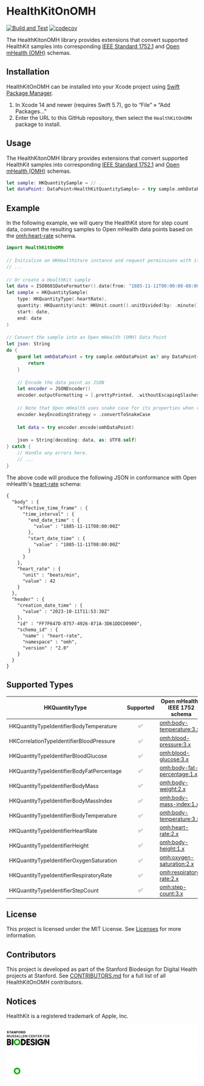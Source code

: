 <!--
                  
This source file is part of the HealthKitOnFHIR open source project

SPDX-FileCopyrightText: 2022 Stanford University and the project authors (see CONTRIBUTORS.md)

SPDX-License-Identifier: MIT
             
-->

# HealthKitOnOMH

[![Build and Test](https://github.com/StanfordBDHG/HealthKitOnOMH/actions/workflows/build-and-test.yml/badge.svg)](https://github.com/StanfordBDHG/HealthKitOnOMH/actions/workflows/build-and-test.yml)
[![codecov](https://codecov.io/gh/StanfordBDHG/HealthKitOnOMH/branch/main/graph/badge.svg?token=17BMMYE3AC)](https://codecov.io/gh/StanfordBDHG/HealthKitOnOMH)


The HealthKitonOMH library provides extensions that convert supported HealthKit samples into corresponding [IEEE Standard 1752.1](https://opensource.ieee.org/omh/1752) and [Open mHealth (OMH)](https://www.openmhealth.org/documentation/#/overview/get-started) schemas.


## Installation
HealthKitOnOMH can be installed into your Xcode project using [Swift Package Manager](https://github.com/apple/swift-package-manager).

1. In Xcode 14 and newer (requires Swift 5.7), go to “File” » “Add Packages...”
2. Enter the URL to this GitHub repository, then select the `HealthKitOnOMH` package to install.

## Usage

The HealthKitonOMH library provides extensions that convert supported HealthKit samples into corresponding [IEEE Standard 1752.1](https://opensource.ieee.org/omh/1752) and [Open mHealth (OMH)](https://www.openmhealth.org/documentation/#/overview/get-started) schemas.

```swift
let sample: HKQuantitySample = // ...
let dataPoint: DataPoint<HealthKitQuantitySample> = try sample.omhDataPoint
```

## Example

In the following example, we will query the HealthKit store for step count data, convert the resulting samples to Open mHealth data points based on the [omh:heart-rate](https://www.openmhealth.org/documentation/#/schema-docs/schema-library/schemas/omh_heart-rate) schema.

```swift
import HealthKitOnOMH

// Initialize an HKHealthStore instance and request permissions with it
// ...

// Or create a HealthKit sample
let date = ISO8601DateFormatter().date(from: "1885-11-11T00:00:00-08:00") ?? .now
let sample = HKQuantitySample(
    type: HKQuantityType(.heartRate),
    quantity: HKQuantity(unit: HKUnit.count().unitDivided(by: .minute()), doubleValue: 42.0),
    start: date,
    end: date
)

// Convert the sample into an Open mHealth (OMH) Data Point
let json: String
do {
    guard let omhDataPoint = try sample.omhDataPoint as? any DataPoint<HeartRate> else {
        return
    }
            
    // Encode the data point as JSON
    let encoder = JSONEncoder()
    encoder.outputFormatting = [.prettyPrinted, .withoutEscapingSlashes, .sortedKeys]
    
    // Note that Open mHealth uses snake case for its properties when represented in JSON
    encoder.keyEncodingStrategy = .convertToSnakeCase
            
    let data = try encoder.encode(omhDataPoint)
            
    json = String(decoding: data, as: UTF8.self)
} catch {
    // Handle any errors here.
    // ...
}
```

The above code will produce the following JSON in conformance with Open mHealth's [heart-rate](https://www.openmhealth.org/documentation/#/schema-docs/schema-library/schemas/omh_heart-rate) schema:

```
{
  "body" : {
    "effective_time_frame" : {
      "time_interval" : {
        "end_date_time" : {
          "value" : "1885-11-11T08:00:00Z"
        },
        "start_date_time" : {
          "value" : "1885-11-11T08:00:00Z"
        }
      }
    },
    "heart_rate" : {
      "unit" : "beats/min",
      "value" : 42
    }
  },
  "header" : {
    "creation_date_time" : {
      "value" : "2023-10-11T11:53:30Z"
    },
    "id" : "FF7F647D-8757-4926-871A-3D61DDCD0900",
    "schema_id" : {
      "name" : "heart-rate",
      "namespace" : "omh",
      "version" : "2.0"
    }
  }
}
```

## Supported Types

|HKQuantityType|Supported|Open mHealth / IEEE 1752 schema|
|-------------|:---------:|-------------|
| HKQuantityTypeIdentifierBodyTemperature | :white_check_mark: | [omh:body-temperature:3.x](http://www.openmhealth.org/documentation/#/schema-docs/schema-library/schemas/omh_body-temperature) |
| HKCorrelationTypeIdentifierBloodPressure | :white_check_mark: | [omh:blood-pressure:3.x](http://www.openmhealth.org/documentation/#/schema-docs/schema-library/schemas/omh_blood-pressure) |
| HKQuantityTypeIdentifierBloodGlucose | :white_check_mark: | [omh:blood-glucose:3.x](http://www.openmhealth.org/documentation/#/schema-docs/schema-library/schemas/omh_blood-glucose) |
| HKQuantityTypeIdentifierBodyFatPercentage | :white_check_mark: | [omh:body-fat-percentage:1.x](http://www.openmhealth.org/documentation/#/schema-docs/schema-library/schemas/omh_body-fat-percentage) |
| HKQuantityTypeIdentifierBodyMass | :white_check_mark: | [omh:body-weight:2.x](http://www.openmhealth.org/documentation/#/schema-docs/schema-library/schemas/omh_body-weight) |
| HKQuantityTypeIdentifierBodyMassIndex | :white_check_mark: | [omh:body-mass-index:1.x](http://www.openmhealth.org/documentation/#/schema-docs/schema-library/schemas/omh_body-mass-index) |
| HKQuantityTypeIdentifierBodyTemperature | :white_check_mark: | [omh:body-temperature:3.x](http://www.openmhealth.org/documentation/#/schema-docs/schema-library/schemas/omh_body-temperature) |
| HKQuantityTypeIdentifierHeartRate | :white_check_mark: | [omh:heart-rate:2.x](http://www.openmhealth.org/documentation/#/schema-docs/schema-library/schemas/omh_heart-rate) |
| HKQuantityTypeIdentifierHeight | :white_check_mark: | [omh:body-height:1.x](http://www.openmhealth.org/documentation/#/schema-docs/schema-library/schemas/omh_body-height) |
| HKQuantityTypeIdentifierOxygenSaturation | :white_check_mark: | [omh:oxygen-saturation:2.x](http://www.openmhealth.org/documentation/#/schema-docs/schema-library/schemas/omh_oxygen-saturation) |
| HKQuantityTypeIdentifierRespiratoryRate | :white_check_mark: | [omh:respiratory-rate:2.x](http://www.openmhealth.org/documentation/#/schema-docs/schema-library/schemas/omh_respiratory-rate) |
| HKQuantityTypeIdentifierStepCount | :white_check_mark: | [omh:step-count:3.x](http://www.openmhealth.org/documentation/#/schema-docs/schema-library/schemas/omh_step-count) |


## License
This project is licensed under the MIT License. See [Licenses](https://github.com/StanfordBDHG/HealthKitOnOMH/tree/main/LICENSES) for more information.


## Contributors
This project is developed as part of the Stanford Biodesign for Digital Health projects at Stanford.
See [CONTRIBUTORS.md](https://github.com/StanfordBDHG/HealthKitOnOMH/tree/main/CONTRIBUTORS.md) for a full list of all HealthKitOnOMH contributors.


## Notices
HealthKit is a registered trademark of Apple, Inc.

![Stanford Byers Center for Biodesign Logo](https://raw.githubusercontent.com/StanfordBDHG/.github/main/assets/biodesign-footer-light.png#gh-light-mode-only)
![Stanford Byers Center for Biodesign Logo](https://raw.githubusercontent.com/StanfordBDHG/.github/main/assets/biodesign-footer-dark.png#gh-dark-mode-only)
